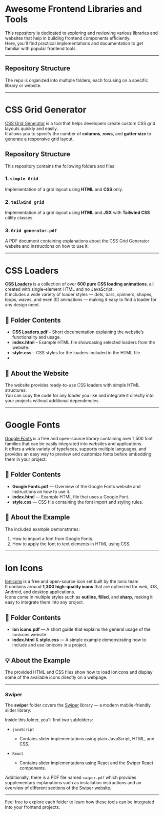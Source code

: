 # Awesome Frontend Libraries and Tools

This repository is dedicated to exploring and reviewing various libraries and websites that help in building frontend components efficiently.  
Here, you'll find practical implementations and documentation to get familiar with popular frontend tools.

---

## Repository Structure

The repo is organized into multiple folders, each focusing on a specific library or website.

---

# CSS Grid Generator

[CSS Grid Generator](https://cssgridgenerator.io/) is a tool that helps developers create custom CSS grid layouts quickly and easily.  
It allows you to specify the number of **columns**, **rows**, and **gutter size** to generate a responsive grid layout.

## Repository Structure

This repository contains the following folders and files:

### 1. `simple Grid`
Implementation of a grid layout using **HTML** and **CSS** only.

### 2. `tailwind grid`
Implementation of a grid layout using **HTML** and **JSX** with **Tailwind CSS** utility classes.

### 3. `Grid generator.pdf`
A PDF document containing explanations about the CSS Grid Generator website and instructions on how to use it.

---

# CSS Loaders

[**CSS Loaders**](https://css-loaders.com/) is a collection of over **600 pure CSS loading animations**, all created with single-element HTML and no JavaScript.  
It includes a wide variety of loader styles — dots, bars, spinners, shapes, loops, waves, and even 3D animations — making it easy to find a loader for any design need.

## 📂 Folder Contents

- **CSS Loaders.pdf** – Short documentation explaining the website’s functionality and usage.
- **index.html** – Example HTML file showcasing selected loaders from the website.
- **style.css** – CSS styles for the loaders included in the HTML file.
- 
## 📌 About the Website
The website provides ready-to-use CSS loaders with simple HTML structures.  
You can copy the code for any loader you like and integrate it directly into your projects without additional dependencies.

---

# Google Fonts

[Google Fonts](https://fonts.google.com/) is a free and open-source library containing over 1,500 font families that can be easily integrated into websites and applications.  
It offers a wide variety of typefaces, supports multiple languages, and provides an easy way to preview and customize fonts before embedding them in your project.

## 📂 Folder Contents

- **Google Fonts.pdf** — Overview of the Google Fonts website and instructions on how to use it.  
- **index.html** — Example HTML file that uses a Google Font.  
- **style.css** — CSS file containing the font import and styling rules.

## 📄 About the Example

The included example demonstrates:
1. How to import a font from Google Fonts.
2. How to apply the font to text elements in HTML using CSS.

---

# Ion Icons

[Ionicons](https://ionic.io/ionicons) is a free and open-source icon set built by the Ionic team.  
It contains around **1,300 high-quality icons** that are optimized for web, iOS, Android, and desktop applications.  
Icons come in multiple styles such as **outline**, **filled**, and **sharp**, making it easy to integrate them into any project.

## 📂 Folder Contents

- **Ion icons.pdf** — A short guide that explains the general usage of the Ionicons website.  
- **index.html** & **style.css** — A simple example demonstrating how to include and use Ionicons in a project.  

## 💡 About the Example
The provided HTML and CSS files show how to load Ionicons and display some of the available icons directly on a webpage.

---

### Swiper

The **swiper** folder covers the [Swiper](https://swiperjs.com/) library — a modern mobile-friendly slider library.

Inside this folder, you'll find two subfolders:  

- `javaScript`  
  - Contains slider implementations using plain JavaScript, HTML, and CSS.  

- `React`  
  - Contains slider implementations using React and the Swiper React components.  

Additionally, there is a PDF file named `swiper.pdf` which provides supplementary explanations such as installation instructions and an overview of different sections of the Swiper website.

---

Feel free to explore each folder to learn how these tools can be integrated into your frontend projects.
